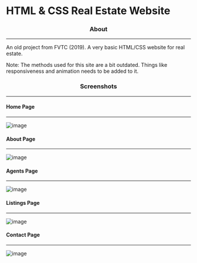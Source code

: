 # HTML & CSS Real Estate Website

<h3 align="center">About</h3>
<hr>
An old project from FVTC (2019). A very basic HTML/CSS website for real estate.

Note: The methods used for this site are a bit outdated. Things like responsiveness and animation needs to be added to it.

<h3 align="center">Screenshots</h3>
<hr>

<h4>Home Page</h4>
<hr>

![image](https://user-images.githubusercontent.com/76532502/171455067-c64301ea-7f7d-4624-9545-f24b53d9ed24.png)

<h4>About Page</h4>
<hr>

![image](https://user-images.githubusercontent.com/76532502/171455147-77c94d69-dc91-420a-a202-6e0e656908bd.png)

<h4>Agents Page</h4>
<hr>

![image](https://user-images.githubusercontent.com/76532502/171455877-d1a75d00-c827-40ec-a045-cfc4c481afbc.png)

<h4>Listings Page</h4>
<hr>

![image](https://user-images.githubusercontent.com/76532502/171456171-f4212921-0ff3-4286-833a-5e8fb269ad8d.png)

<h4>Contact Page</h4>
<hr>

![image](https://user-images.githubusercontent.com/76532502/171456277-a57acee0-9459-4ae3-ad9a-8fec516ffa06.png)
